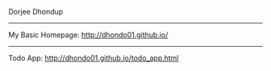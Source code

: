 Dorjee Dhondup

-------------------------------


My Basic Homepage: http://dhondo01.github.io/


-------------------------------------------------


Todo App: http://dhondo01.github.io/todo_app.html


